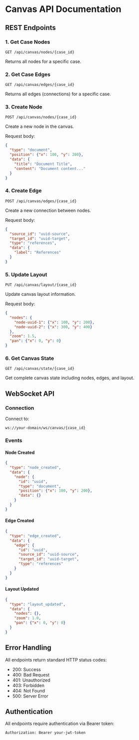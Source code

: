 # Canvas API Documentation

## REST Endpoints

### 1. Get Case Nodes
```http
GET /api/canvas/nodes/{case_id}
```
Returns all nodes for a specific case.

### 2. Get Case Edges
```http
GET /api/canvas/edges/{case_id}
```
Returns all edges (connections) for a specific case.

### 3. Create Node
```http
POST /api/canvas/nodes/{case_id}
```
Create a new node in the canvas.

Request body:
```json
{
  "type": "document",
  "position": {"x": 100, "y": 200},
  "data": {
    "title": "Document Title",
    "content": "Document content..."
  }
}
```

### 4. Create Edge
```http
POST /api/canvas/edges/{case_id}
```
Create a new connection between nodes.

Request body:
```json
{
  "source_id": "uuid-source",
  "target_id": "uuid-target",
  "type": "references",
  "data": {
    "label": "References"
  }
}
```

### 5. Update Layout
```http
PUT /api/canvas/layout/{case_id}
```
Update canvas layout information.

Request body:
```json
{
  "nodes": {
    "node-uuid-1": {"x": 100, "y": 200},
    "node-uuid-2": {"x": 300, "y": 400}
  },
  "zoom": 1.5,
  "pan": {"x": 0, "y": 0}
}
```

### 6. Get Canvas State
```http
GET /api/canvas/state/{case_id}
```
Get complete canvas state including nodes, edges, and layout.

## WebSocket API

### Connection
Connect to:
```
ws://your-domain/ws/canvas/{case_id}
```

### Events

#### Node Created
```json
{
  "type": "node_created",
  "data": {
    "node": {
      "id": "uuid",
      "type": "document",
      "position": {"x": 100, "y": 200},
      "data": {}
    }
  }
}
```

#### Edge Created
```json
{
  "type": "edge_created",
  "data": {
    "edge": {
      "id": "uuid",
      "source_id": "uuid-source",
      "target_id": "uuid-target",
      "type": "references"
    }
  }
}
```

#### Layout Updated
```json
{
  "type": "layout_updated",
  "data": {
    "nodes": {},
    "zoom": 1.0,
    "pan": {"x": 0, "y": 0}
  }
}
```

## Error Handling
All endpoints return standard HTTP status codes:
- 200: Success
- 400: Bad Request
- 401: Unauthorized
- 403: Forbidden
- 404: Not Found
- 500: Server Error

## Authentication
All endpoints require authentication via Bearer token:
```http
Authorization: Bearer your-jwt-token
```
